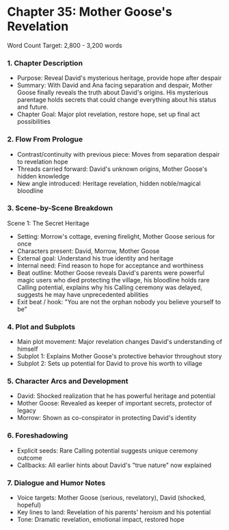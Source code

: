 # Chapter 35: Mother Goose's Revelation

Word Count Target: 2,800 - 3,200 words

### 1. Chapter Description
- Purpose: Reveal David's mysterious heritage, provide hope after despair
- Summary: With David and Ana facing separation and despair, Mother Goose finally reveals the truth about David's origins. His mysterious parentage holds secrets that could change everything about his status and future.
- Chapter Goal: Major plot revelation, restore hope, set up final act possibilities

### 2. Flow From Prologue
- Contrast/continuity with previous piece: Moves from separation despair to revelation hope
- Threads carried forward: David's unknown origins, Mother Goose's hidden knowledge
- New angle introduced: Heritage revelation, hidden noble/magical bloodline

### 3. Scene-by-Scene Breakdown

Scene 1: The Secret Heritage
- Setting: Morrow's cottage, evening firelight, Mother Goose serious for once
- Characters present: David, Morrow, Mother Goose
- External goal: Understand his true identity and heritage
- Internal need: Find reason to hope for acceptance and worthiness
- Beat outline: Mother Goose reveals David's parents were powerful magic users who died protecting the village, his bloodline holds rare Calling potential, explains why his Calling ceremony was delayed, suggests he may have unprecedented abilities
- Exit beat / hook: "You are not the orphan nobody you believe yourself to be"

### 4. Plot and Subplots
- Main plot movement: Major revelation changes David's understanding of himself
- Subplot 1: Explains Mother Goose's protective behavior throughout story
- Subplot 2: Sets up potential for David to prove his worth to village

### 5. Character Arcs and Development
- David: Shocked realization that he has powerful heritage and potential
- Mother Goose: Revealed as keeper of important secrets, protector of legacy
- Morrow: Shown as co-conspirator in protecting David's identity

### 6. Foreshadowing
- Explicit seeds: Rare Calling potential suggests unique ceremony outcome
- Callbacks: All earlier hints about David's "true nature" now explained

### 7. Dialogue and Humor Notes
- Voice targets: Mother Goose (serious, revelatory), David (shocked, hopeful)
- Key lines to land: Revelation of his parents' heroism and his potential
- Tone: Dramatic revelation, emotional impact, restored hope